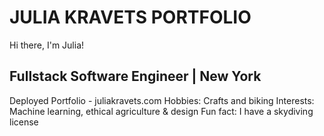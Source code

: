 # JULIA KRAVETS PORTFOLIO

Hi there, I'm Julia! 

## Fullstack Software Engineer | New York

Deployed Portfolio - juliakravets.com
Hobbies: Crafts and biking
Interests: Machine learning, ethical agriculture & design
Fun fact: I have a skydiving license




